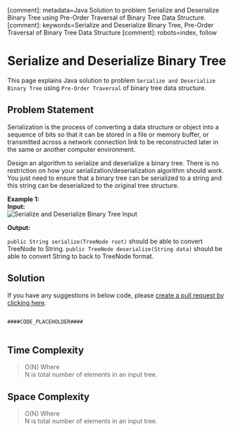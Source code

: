 [comment]: metadata=Java Solution to problem Serialize and Deserialize Binary Tree using Pre-Order Traversal of Binary Tree Data Structure.
[comment]: keywords=Serialize and Deserialize Binary Tree, Pre-Order Traversal of Binary Tree Data Structure
[comment]: robots=index, follow


<h1>Serialize and Deserialize Binary Tree</h1>
<p>
This page explains Java solution to problem <code class="inline">Serialize and Deserialize Binary Tree</code> using <code class="inline">Pre-Order Traversal</code> of binary tree data structure.
</p>


<h2 class="heading">Problem Statement</h2>
<p>
Serialization is the process of converting a data structure or object into a sequence of bits so that it can be stored in a file or memory buffer, or transmitted across a network connection link to be reconstructed later in the same or another computer environment.
</p>
<p>
Design an algorithm to serialize and deserialize a binary tree. There is no restriction on how your serialization/deserialization algorithm should work. You just need to ensure that a binary tree can be serialized to a string and this string can be deserialized to the original tree structure.
</p>

<b>Example 1:</b> <br />
<b class="paragraph-heading">Input:</b><br />
<img title="" src="####BASEURL####serde-binary-tree/serde-binary-tree-input.jpg" alt="Serialize and Deserialize Binary Tree Input" />

<b class="paragraph-heading">Output:</b>
<p>
<code class="inline">public String serialize(TreeNode root)</code> should be able to convert TreeNode to String.
<code class="inline">public TreeNode deserialize(String data)</code> should be able to convert String to back to TreeNode format.
</p>


<h2 class="heading">Solution</h2>
If you have any suggestions in below code, please <a href="####LINK_PLACEHOLDER####" target="_blank" rel="noopener noreferrer" class="absolute">create a pull request by clicking here</a>.
<pre>
<code class="language-java">
####CODE_PLACEHOLDER####
</code>
</pre>


<h2 class="heading">Time Complexity</h2>
<blockquote>
<p>
O(N) Where <br />
N is total number of elements in an input tree.
</p>
</blockquote>


<h2 class="heading">Space Complexity</h2>
<blockquote>
<p>
O(N) Where <br />
N is total number of elements in an input tree.
</p>
</blockquote>